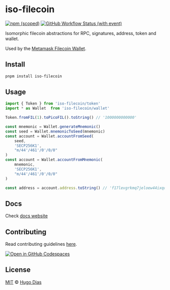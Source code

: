 # iso-filecoin

[![npm (scoped)](https://img.shields.io/npm/v/iso-filecoin.svg)](https://www.npmjs.com/package/iso-filecoin)
[![GitHub Workflow Status (with event)](https://img.shields.io/github/actions/workflow/status/fission-codes/filecoin/iso-filecoin.yml)](https://github.com/fission-codes/filecoin/actions/workflows/iso-filecoin.yml)

Isomorphic filecoin abstractions for RPC, signatures, address, token and wallet.

Used by the [Metamask Filecoin Wallet](https://github.com/filecoin-project/filsnap).

## Install

```bash
pnpm install iso-filecoin
```

## Usage

```js
import { Token } from 'iso-filecoin/token'
import * as Wallet  from 'iso-filecoin/wallet'

Token.fromFIL(1).toPicoFIL().toString() // '1000000000000'

const mnemonic = Wallet.generateMnemonic()
const seed = Wallet.mnemonicToSeed(mnemonic)
const account = Wallet.accountFromSeed(
    seed,
    'SECP256K1',
    "m/44'/461'/0'/0/0"
)
const account = Wallet.accountFromMnemonic(
    mnemonic,
    'SECP256K1',
    "m/44'/461'/0'/0/0"
)

const address = account.address.toString() // 'f17levgrkmq7jeloew44ixqokvl4qdozvmacidp7i'
```

## Docs

Check [docs website](https://filecoin.hugomrdias.dev)

## Contributing

Read contributing guidelines [here](../../.github/CONTRIBUTING.md).

[![Open in GitHub Codespaces](https://github.com/codespaces/badge.svg)](https://codespaces.new/hugomrdias/filecoin)

## License

[MIT](../../license) © [Hugo Dias](http://hugodias.me)
